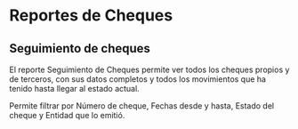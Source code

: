 # Reportes de Cheques

## Seguimiento de cheques

El reporte Seguimiento de Cheques permite ver todos los cheques propios y de terceros, con sus datos completos y todos los movimientos que ha tenido hasta llegar al estado actual.

Permite filtrar por Número de cheque, Fechas desde y hasta, Estado del cheque y Entidad que lo emitió.
